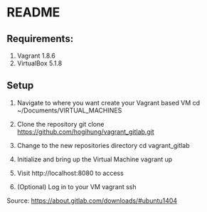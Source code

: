 # README

## Requirements:

  1.  Vagrant 1.8.6 
  2.  VirtualBox 5.1.8 

## Setup

  1.  Navigate to where you want create your Vagrant based VM
      cd ~/Documents/VIRTUAL_MACHINES

  2.  Clone the repository
      git clone https://github.com/hogihung/vagrant_gitlab.git

  3.  Change to the new repositories directory
      cd vagrant_gitlab

  4.  Initialize and bring up the Virtual Machine
      vagrant up

  5.  Visit http://localhost:8080 to access       

  6.  (Optional) Log in to your VM
      vagrant ssh

Source:  https://about.gitlab.com/downloads/#ubuntu1404
